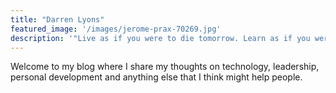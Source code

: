 ```yaml
---
title: "Darren Lyons"
featured_image: '/images/jerome-prax-70269.jpg'
description: '"Live as if you were to die tomorrow. Learn as if you were to live forever." - Mahatma Gandhi'
---
```

Welcome to my blog where I share my thoughts on technology, leadership, personal development and anything else that I think might help people.
